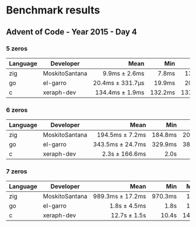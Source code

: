 # Benchmark results

## Advent of Code - Year 2015 - Day 4

### 5 zeros

| Language | Developer | Mean | Min | Max | Relative | Runs |
| -------- | --------- | ----: | ---: | ---: | -------: | ---- |
| zig | MoskitoSantana | 9.9ms&#160;±&#160;2.6ms | 7.8ms | 13.9ms | 9879800.0&#160;±&#160;6111000.0 | 5/0/0/0 |
| go | el-garro | 20.4ms&#160;±&#160;331.7μs | 19.9ms | 20.8ms | 2.1&#160;±&#160;1.1 | 5/0/0/0 |
| c | xeraph-dev | 134.4ms&#160;±&#160;1.9ms | 132.2ms | 137.0ms | 13.6&#160;±&#160;7.2 | 5/0/0/0 |
### 6 zeros

| Language | Developer | Mean | Min | Max | Relative | Runs |
| -------- | --------- | ----: | ---: | ---: | -------: | ---- |
| zig | MoskitoSantana | 194.5ms&#160;±&#160;7.2ms | 184.8ms | 204.9ms | 194514200.0&#160;±&#160;20087000.0 | 5/0/0/0 |
| go | el-garro | 343.5ms&#160;±&#160;24.7ms | 329.9ms | 387.4ms | 1.8&#160;±&#160;0.1 | 5/0/0/0 |
| c | xeraph-dev | 2.3s&#160;±&#160;166.6ms | 2.0s | 2.4s | 11.7&#160;±&#160;1.0 | 5/0/0/0 |
### 7 zeros

| Language | Developer | Mean | Min | Max | Relative | Runs |
| -------- | --------- | ----: | ---: | ---: | -------: | ---- |
| zig | MoskitoSantana | 989.3ms&#160;±&#160;17.2ms | 970.3ms | 1.0s | 989265400.0&#160;±&#160;41629000.0 | 5/0/0/0 |
| go | el-garro | 1.8s&#160;±&#160;4.5ms | 1.8s | 1.8s | 1.8&#160;±&#160;0.1 | 5/0/0/0 |
| c | xeraph-dev | 12.7s&#160;±&#160;1.5s | 10.4s | 14.3s | 12.8&#160;±&#160;3.4 | 5/0/0/0 |
